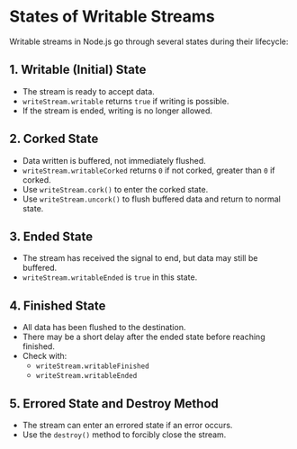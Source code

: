 # States of Writable Streams

Writable streams in Node.js go through several states during their lifecycle:

## 1. Writable (Initial) State
- The stream is ready to accept data.
- `writeStream.writable` returns `true` if writing is possible.
- If the stream is ended, writing is no longer allowed.

## 2. Corked State
- Data written is buffered, not immediately flushed.
- `writeStream.writableCorked` returns `0` if not corked, greater than `0` if corked.
- Use `writeStream.cork()` to enter the corked state.
- Use `writeStream.uncork()` to flush buffered data and return to normal state.

## 3. Ended State
- The stream has received the signal to end, but data may still be buffered.
- `writeStream.writableEnded` is `true` in this state.

## 4. Finished State
- All data has been flushed to the destination.
- There may be a short delay after the ended state before reaching finished.
- Check with:
    - `writeStream.writableFinished`
    - `writeStream.writableEnded`

## 5. Errored State and Destroy Method
- The stream can enter an errored state if an error occurs.
- Use the `destroy()` method to forcibly close the stream.
